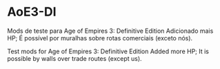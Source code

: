 # AoE3-DI
Mods de teste para Age of Empires 3: Definitive Edition
Adicionado mais HP;
É possível por muralhas sobre rotas comerciais (exceto nós).


Test mods for Age of Empires 3: Definitive Edition
Added more HP;
It is possible by walls over trade routes (except us).
